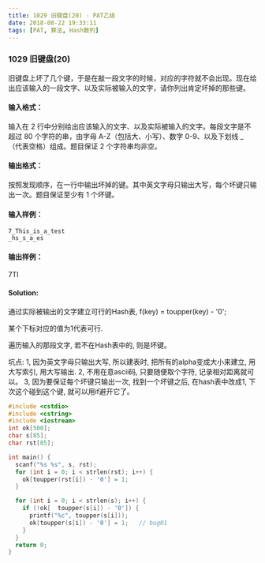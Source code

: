 ```yaml
---
title: 1029 旧键盘(20) - PAT乙级
date: 2018-08-22 19:33:11
tags: [PAT, 算法, Hash散列]
---
```

### 1029 旧键盘(20)

旧键盘上坏了几个键，于是在敲一段文字的时候，对应的字符就不会出现。现在给出应该输入的一段文字、以及实际被输入的文字，请你列出肯定坏掉的那些键。

#### 输入格式：
输入在 2 行中分别给出应该输入的文字、以及实际被输入的文字。每段文字是不超过 80 个字符的串，由字母 A-Z（包括大、小写）、数字 0-9、以及下划线 _（代表空格）组成。题目保证 2 个字符串均非空。

#### 输出格式：
按照发现顺序，在一行中输出坏掉的键。其中英文字母只输出大写，每个坏键只输出一次。题目保证至少有 1 个坏键。

#### 输入样例：
```
7_This_is_a_test
_hs_s_a_es
```

#### 输出样例：
7TI


#### Solution:

通过实际被输出的文字建立可行的Hash表, f(key) = toupper(key) - '0';

某个下标对应的值为1代表可行.

遍历输入的那段文字, 若不在Hash表中的, 则是坏键。

坑点:
1, 因为英文字母只输出大写, 所以建表时, 把所有的alpha变成大小来建立, 用大写索引, 用大写输出.
2, 不用在意ascii码, 只要随便取个字符, 记录相对距离就可以。
3, 因为要保证每个坏键只输出一次, 找到一个坏键之后, 在hash表中改成1, 下次这个碰到这个键, 就可以用if避开它了。

```cpp
#include <cstdio>
#include <cstring>
#include <iostream>
int ok[500];
char s[85];
char rst[85];

int main() {
  scanf("%s %s", s, rst);
  for (int i = 0; i < strlen(rst); i++) {
    ok[toupper(rst[i]) - '0'] = 1;
  }

  for (int i = 0; i < strlen(s); i++) {
    if (!ok[  toupper(s[i]) - '0']) {
      printf("%c", toupper(s[i]));
      ok[toupper(s[i]) - '0'] = 1;   // bug01
    }
  }
  return 0;
}
```
    
